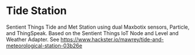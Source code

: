 # Tide Station
 Sentient Things Tide and Met Station using dual Maxbotix sensors, Particle, and ThingSpeak.  Based on the Sentient Things IoT Node and Level and Weather Adapter.
 See https://www.hackster.io/mawrey/tide-and-meteorological-station-03b26e
